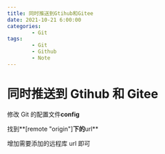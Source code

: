 ```yaml
---
title: 同时推送到Gtihub和Gitee
date: 2021-10-21 6:00:00
categories:
        - Git
tags:
        - Git
        - Github
        - Note
---
```


# 同时推送到 Gtihub 和 Gitee

修改 Git 的配置文件**config**

找到**[remote "origin"]**下的**url**

增加需要添加的远程库 url 即可
